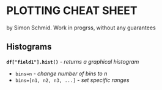 # PLOTTING CHEAT SHEET
by Simon Schmid. Work in progrss, without any guarantees

## Histograms

**`df["field1"].hist()`**                           *- returns a graphical histogram*
-    `bins=n`                                       *- change number of bins to n*
-    `bins=[n1, n2, n3, ...]`                       *- set specific ranges*
